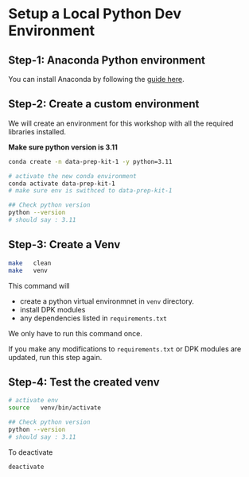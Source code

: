 # Setup a Local Python Dev Environment

## Step-1: Anaconda Python environment

You can install Anaconda by following the [guide here](https://www.anaconda.com/download/).

## Step-2: Create a custom environment

We will create an environment for this workshop with all the required libraries installed.

**Make sure python version is 3.11**

```bash
conda create -n data-prep-kit-1 -y python=3.11

# activate the new conda environment
conda activate data-prep-kit-1
# make sure env is swithced to data-prep-kit-1

## Check python version
python --version
# should say : 3.11
```

## Step-3: Create a Venv


```bash
make   clean
make   venv
```

This command will 

- create a python virtual environmnet in `venv` directory.
- install DPK modules
- any dependencies listed in `requirements.txt`

We only have to run this command once.

If you make any modifications to   `requirements.txt`  or DPK modules are updated, run this step again.

## Step-4: Test the created venv

```bash
# activate env
source   venv/bin/activate

## Check python version
python --version
# should say : 3.11
```

To deactivate

`deactivate`
